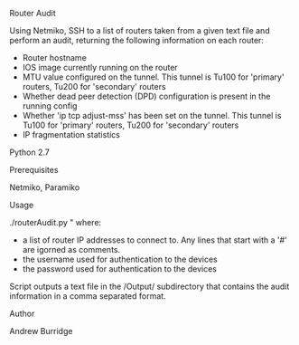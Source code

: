 Router Audit

Using Netmiko, SSH to a list of routers taken from a given text file and perform an audit, returning the following information on each router:
- Router hostname
- IOS image currently running on the router
- MTU value configured on the tunnel.  This tunnel is Tu100 for 'primary' routers, Tu200 for 'secondary' routers
- Whether dead peer detection (DPD) configuration is present in the running config
- Whether 'ip tcp adjust-mss' has been set on the tunnel.  This tunnel is Tu100 for 'primary' routers, Tu200 for 'secondary' routers
- IP fragmentation statistics	

Python 2.7


Prerequisites

Netmiko, Paramiko


Usage

./routerAudit.py <textfile> <username> <password>"
where:
- <textfile> a list of router IP addresses to connect to.  Any lines that start with a '#' are igorned as comments.	
- <username> the username used for authentication to the devices
- <password> the password used for authentication to the devices

Script outputs a text file in the /Output/ subdirectory that contains the audit information in a comma separated format.		


Author

Andrew Burridge
